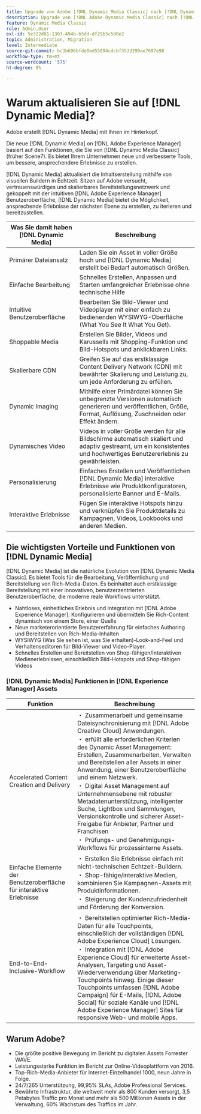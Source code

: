 ```yaml
---
title: Upgrade von Adobe [!DNL Dynamic Media Classic] nach [!DNL Dynamic Media] on [!DNL Experience Manager] Assets
description: Upgrade von [!DNL Adobe Dynamic Media Classic] nach [!DNL Dynamic Media] on [!DNL Adobe Experience Manager]. Lernen Sie die wichtigsten Vorteile und Funktionen von [!DNL Dynamic Media]. Überprüfen Sie den Vergleich der Funktionsliste, die häufig gestellten Fragen zur Aktualisierung und die Checkliste zur Bereitschaft.
feature: Dynamic Media Classic
role: Admin,User
exl-id: 5e322d81-1303-494b-b5dd-df29b5c5d8e2
topic: Administration, Migration
level: Intermediate
source-git-commit: bc3b696bfde0ed55894cdcbf3533299ae7697e98
workflow-type: tm+mt
source-wordcount: '575'
ht-degree: 0%

---
```


# Warum aktualisieren Sie auf [!DNL Dynamic Media]?

Adobe erstellt [!DNL Dynamic Media] mit Ihnen im Hinterkopf.

Die neue [!DNL Dynamic Media] on [!DNL Adobe Experience Manager] basiert auf den Funktionen, die Sie von [!DNL Dynamic Media Classic] (früher Scene7). Es bietet Ihrem Unternehmen neue und verbesserte Tools, um bessere, ansprechendere Erlebnisse zu erstellen.

[!DNL Dynamic Media] aktualisiert die Inhaltserstellung mithilfe von visuellen Buildern in Echtzeit. Sitzen auf Adobe versucht, vertrauenswürdiges und skalierbares Bereitstellungsnetzwerk und gekoppelt mit der intuitiven [!DNL Adobe Experience Manager] Benutzeroberfläche, [!DNL Dynamic Media] bietet die Möglichkeit, ansprechende Erlebnisse der nächsten Ebene zu erstellen, zu iterieren und bereitzustellen.

| Was Sie damit haben [!DNL Dynamic Media] | Beschreibung |
| --- | --- |
| Primärer Dateiansatz | Laden Sie ein Asset in voller Größe hoch und [!DNL Dynamic Media] erstellt bei Bedarf automatisch Größen. |
| Einfache Bearbeitung | Schnelles Erstellen, Anpassen und Starten umfangreicher Erlebnisse ohne technische Hilfe |
| Intuitive Benutzeroberfläche | Bearbeiten Sie Bild-Viewer und Videoplayer mit einer einfach zu bedienenden WYSIWYG-Oberfläche (What You See It What You Get). |
| Shoppable Media | Erstellen Sie Bilder, Videos und Karussells mit Shopping-Funktion und Bild-Hotspots und anklickbaren Links. |
| Skalierbare CDN | Greifen Sie auf das erstklassige Content Delivery Network (CDN) mit bewährter Skalierung und Leistung zu, um jede Anforderung zu erfüllen. |
| Dynamic Imaging | Mithilfe einer Primärdatei können Sie unbegrenzte Versionen automatisch generieren und veröffentlichen, Größe, Format, Auflösung, Zuschneiden oder Effekt ändern. |
| Dynamisches Video | Videos in voller Größe werden für alle Bildschirme automatisch skaliert und adaptiv gestreamt, um ein konsistentes und hochwertiges Benutzererlebnis zu gewährleisten. |
| Personalisierung | Einfaches Erstellen und Veröffentlichen [!DNL Dynamic Media] interaktive Erlebnisse wie Produktkonfiguratoren, personalisierte Banner und E-Mails. |
| Interaktive Erlebnisse | Fügen Sie interaktive Hotspots hinzu und verknüpfen Sie Produktdetails zu Kampagnen, Videos, Lookbooks und anderen Medien. |

## Die wichtigsten Vorteile und Funktionen von [!DNL Dynamic Media]

[!DNL Dynamic Media] ist die natürliche Evolution von [!DNL Dynamic Media Classic]. Es bietet Tools für die Bearbeitung, Veröffentlichung und Bereitstellung von Rich-Media-Daten. Es beinhaltet auch erstklassige Bereitstellung mit einer innovativen, benutzerzentrierten Benutzeroberfläche, die moderne reale Workflows unterstützt.

* Nahtloses, einheitliches Erlebnis und Integration mit [!DNL Adobe Experience Manager]: Konfigurieren und übermitteln Sie Rich-Content dynamisch von einem Store, einer Quelle
* Neue marketerorientierte Benutzererfahrung für einfaches Authoring und Bereitstellen von Rich-Media-Inhalten
* WYSIWYG (Was Sie sehen ist, was Sie erhalten)-Look-and-Feel und Verhaltenseditoren für Bild-Viewer und Video-Player.
* Schnelles Erstellen und Bereitstellen von Shop-fähigen/interaktiven Medienerlebnissen, einschließlich Bild-Hotspots und Shop-fähigen Videos

### [!DNL Dynamic Media] Funktionen in [!DNL Experience Manager] Assets

| Funktion | Beschreibung |
| --- | --- |
| Accelerated Content Creation and Delivery | ・ Zusammenarbeit und gemeinsame Dateisynchronisierung mit [!DNL Adobe Creative Cloud] Anwendungen.<br>・ erfüllt alle erforderlichen Kriterien des Dynamic Asset Management: Erstellen, Zusammenarbeiten, Verwalten und Bereitstellen aller Assets in einer Anwendung, einer Benutzeroberfläche und einem Netzwerk.<br>・ Digital Asset Management auf Unternehmensebene mit robuster Metadatenunterstützung, intelligenter Suche, Lightbox und Sammlungen, Versionskontrolle und sicherer Asset-Freigabe für Anbieter, Partner und Franchisen<br>・ Prüfungs- und Genehmigungs-Workflows für prozessinterne Assets. |
| Einfache Elemente der Benutzeroberfläche für interaktive Erlebnisse | ・ Erstellen Sie Erlebnisse einfach mit nicht-technischen Echtzeit-Buildern.<br>・ Shop-fähige/interaktive Medien, kombinieren Sie Kampagnen-Assets mit Produktinformationen.<br>・ Steigerung der Kundenzufriedenheit und Förderung der Konversion. |
| End-to-End-Inclusive-Workflow | ・ Bereitstellen optimierter Rich-Media-Daten für alle Touchpoints, einschließlich der vollständigen [!DNL Adobe Experience Cloud] Lösungen.<br>・ Integration mit [!DNL Adobe Experience Cloud] für erweiterte Asset-Analysen, Targeting und Asset-Wiederverwendung über Marketing-Touchpoints hinweg. Einige dieser Touchpoints umfassen [!DNL Adobe Campaign] für E-Mails, [!DNL Adobe Social] für soziale Kanäle und [!DNL Adobe Experience Manager] Sites für responsive Web- und mobile Apps. |

## Warum Adobe?

* Die größte positive Bewegung im Bericht zu digitalen Assets Forrester WAVE.
* Leistungsstarke Funktion im Bericht zur Online-Videoplattform von 2016.
* Top-Rich-Media-Anbieter für Internet-Einzelhandel 1000, neun Jahre in Folge.
* 24/7/265 Unterstützung, 99,95% SLAs, Adobe Professional Services.
* Bewährte Infrastruktur, die weltweit mehr als 800 Kunden versorgt, 3,5 Petabytes Traffic pro Monat und mehr als 500 Millionen Assets in der Verwaltung, 60% Wachstum des Traffics im Jahr.
